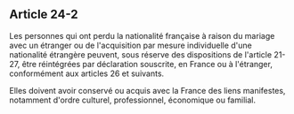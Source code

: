 Article 24-2
----
Les personnes qui ont perdu la nationalité française à raison du mariage avec un
étranger ou de l'acquisition par mesure individuelle d'une nationalité étrangère
peuvent, sous réserve des dispositions de l'article 21-27, être réintégrées par
déclaration souscrite, en France ou à l'étranger, conformément aux articles 26
et suivants.

Elles doivent avoir conservé ou acquis avec la France des liens manifestes,
notamment d'ordre culturel, professionnel, économique ou familial.
